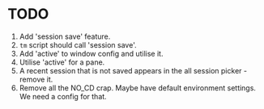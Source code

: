 # TODO

1. Add 'session save' feature.
2. `tm` script should call 'session save'.
3. Add 'active' to window config and utilise it.
4. Utilise 'active' for a pane.
5. A recent session that is not saved appears in the all session picker - remove it.
6. Remove all the NO_CD crap. Maybe have default environment settings. We need a config for that.
